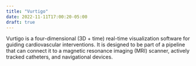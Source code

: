 ```yaml
---
title: "Vurtigo"
date: 2022-11-11T17:00:20-05:00
draft: true
---
```

Vurtigo is a four-dimensional (3D + time) real-time visualization software for guiding cardiovascular interventions.  It is designed to be part of a pipeline that can connect it to a magnetic resonance imaging (MRI) scanner, actively tracked catheters, and navigational devices.